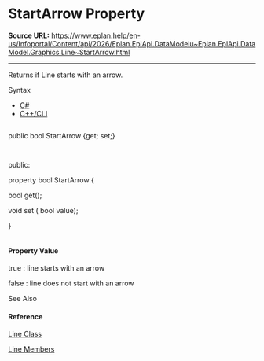 # StartArrow Property

**Source URL:** https://www.eplan.help/en-us/Infoportal/Content/api/2026/Eplan.EplApi.DataModelu~Eplan.EplApi.DataModel.Graphics.Line~StartArrow.html

---

Returns if Line starts with an arrow.

Syntax

- [C#](#i-syntax-CS)
- [C++/CLI](#i-syntax-CPP2005)

```
```
public bool StartArrow {get; set;}
```
```

```
```
public:
property bool StartArrow {
   bool get();
   void set (    bool value);
}
```
```

#### Property Value

true : line starts with an arrow

false : line does not start with an arrow



See Also

#### Reference

[Line Class](Eplan.EplApi.DataModelu~Eplan.EplApi.DataModel.Graphics.Line.html)
  
[Line Members](Eplan.EplApi.DataModelu~Eplan.EplApi.DataModel.Graphics.Line_members.html)